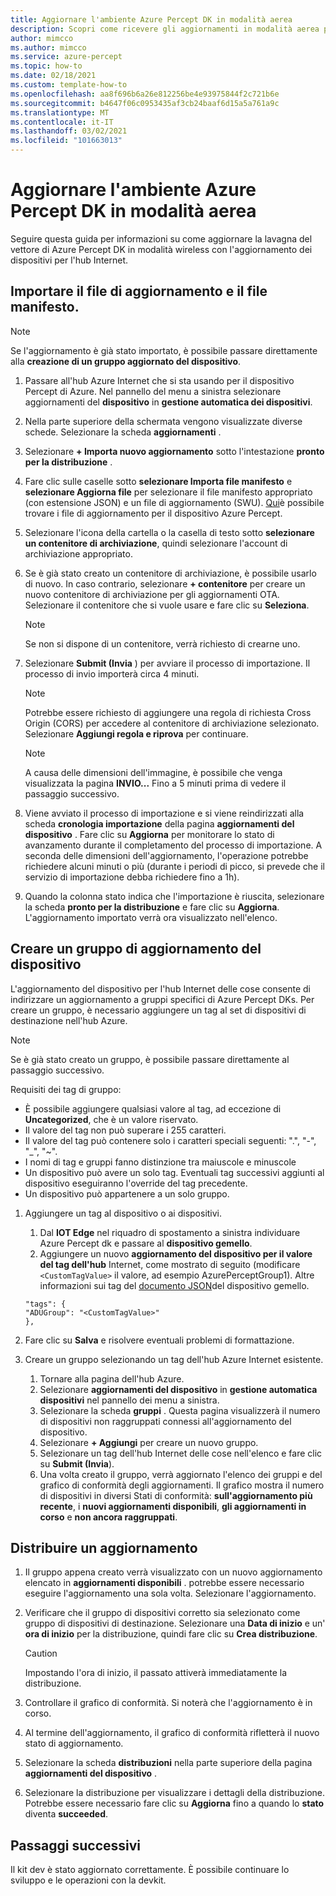 ```yaml
---
title: Aggiornare l'ambiente Azure Percept DK in modalità aerea
description: Scopri come ricevere gli aggiornamenti in modalità aerea per Azure Percept DK
author: mimcco
ms.author: mimcco
ms.service: azure-percept
ms.topic: how-to
ms.date: 02/18/2021
ms.custom: template-how-to
ms.openlocfilehash: aa8f696b6a26e812256be4e93975844f2c721b6e
ms.sourcegitcommit: b4647f06c0953435af3cb24baaf6d15a5a761a9c
ms.translationtype: MT
ms.contentlocale: it-IT
ms.lasthandoff: 03/02/2021
ms.locfileid: "101663013"
---
```

# <a name="update-your-azure-percept-dk-over-the-air"></a>Aggiornare l'ambiente Azure Percept DK in modalità aerea

Seguire questa guida per informazioni su come aggiornare la lavagna del vettore di Azure Percept DK in modalità wireless con l'aggiornamento dei dispositivi per l'hub Internet.

## <a name="import-your-update-file-and-manifest-file"></a>Importare il file di aggiornamento e il file manifesto.

> [!NOTE]
> Se l'aggiornamento è già stato importato, è possibile passare direttamente alla **creazione di un gruppo aggiornato del dispositivo**.

1. Passare all'hub Azure Internet che si sta usando per il dispositivo Percept di Azure. Nel pannello del menu a sinistra selezionare aggiornamenti del **dispositivo** in **gestione automatica dei dispositivi**.
 
1. Nella parte superiore della schermata vengono visualizzate diverse schede. Selezionare la scheda **aggiornamenti** .
 
1. Selezionare **+ Importa nuovo aggiornamento** sotto l'intestazione **pronto per la distribuzione** .
 
1. Fare clic sulle caselle sotto **selezionare Importa file manifesto** e **selezionare Aggiorna file** per selezionare il file manifesto appropriato (con estensione JSON) e un file di aggiornamento (SWU). [Qui](https://go.microsoft.com/fwlink/?linkid=2155625)è possibile trovare i file di aggiornamento per il dispositivo Azure Percept.
 
1. Selezionare l'icona della cartella o la casella di testo sotto **selezionare un contenitore di archiviazione**, quindi selezionare l'account di archiviazione appropriato.
 
1. Se è già stato creato un contenitore di archiviazione, è possibile usarlo di nuovo. In caso contrario, selezionare **+ contenitore** per creare un nuovo contenitore di archiviazione per gli aggiornamenti OTA. Selezionare il contenitore che si vuole usare e fare clic su **Seleziona**.
 
    >[!Note]
    >Se non si dispone di un contenitore, verrà richiesto di crearne uno.
 
1. Selezionare **Submit (Invia** ) per avviare il processo di importazione. Il processo di invio importerà circa 4 minuti.
 
    >[!Note]
    >Potrebbe essere richiesto di aggiungere una regola di richiesta Cross Origin (CORS) per accedere al contenitore di archiviazione selezionato. Selezionare **Aggiungi regola e riprova** per continuare.
 
    >[!Note]
    >A causa delle dimensioni dell'immagine, è possibile che venga visualizzata la pagina **INVIO...** Fino a 5 minuti prima di vedere il passaggio successivo.
    
1. Viene avviato il processo di importazione e si viene reindirizzati alla scheda **cronologia importazione** della pagina **aggiornamenti del dispositivo** . Fare clic su **Aggiorna** per monitorare lo stato di avanzamento durante il completamento del processo di importazione. A seconda delle dimensioni dell'aggiornamento, l'operazione potrebbe richiedere alcuni minuti o più (durante i periodi di picco, si prevede che il servizio di importazione debba richiedere fino a 1h).

1. Quando la colonna stato indica che l'importazione è riuscita, selezionare la scheda **pronto per la distribuzione** e fare clic su **Aggiorna**. L'aggiornamento importato verrà ora visualizzato nell'elenco.
 
## <a name="create-a-device-update-group"></a>Creare un gruppo di aggiornamento del dispositivo
L'aggiornamento del dispositivo per l'hub Internet delle cose consente di indirizzare un aggiornamento a gruppi specifici di Azure Percept DKs. Per creare un gruppo, è necessario aggiungere un tag al set di dispositivi di destinazione nell'hub Azure.

> [!NOTE]
> Se è già stato creato un gruppo, è possibile passare direttamente al passaggio successivo.

Requisiti dei tag di gruppo:
- È possibile aggiungere qualsiasi valore al tag, ad eccezione di **Uncategorized**, che è un valore riservato.
- Il valore del tag non può superare i 255 caratteri.
- Il valore del tag può contenere solo i caratteri speciali seguenti: ".", "-", "_", "~".
- I nomi di tag e gruppi fanno distinzione tra maiuscole e minuscole
- Un dispositivo può avere un solo tag. Eventuali tag successivi aggiunti al dispositivo eseguiranno l'override del tag precedente.
- Un dispositivo può appartenere a un solo gruppo.

1. Aggiungere un tag al dispositivo o ai dispositivi.
    1. Dal **IOT Edge** nel riquadro di spostamento a sinistra individuare Azure Percept dk e passare al **dispositivo gemello**.
    1. Aggiungere un nuovo **aggiornamento del dispositivo per il valore del tag dell'hub** Internet, come mostrato di seguito (modificare ```<CustomTagValue>``` il valore, ad esempio AzurePerceptGroup1). Altre informazioni sui tag del [documento JSON](https://docs.microsoft.com/azure/iot-hub/iot-hub-devguide-device-twins#device-twins)del dispositivo gemello.

    ```
    "tags": {
    "ADUGroup": "<CustomTagValue>"
    },
    ```

 
1. Fare clic su **Salva** e risolvere eventuali problemi di formattazione.
 
1. Creare un gruppo selezionando un tag dell'hub Azure Internet esistente.
    1. Tornare alla pagina dell'hub Azure.
    1. Selezionare **aggiornamenti del dispositivo** in **gestione automatica dispositivi** nel pannello dei menu a sinistra.
    1. Selezionare la scheda **gruppi** . Questa pagina visualizzerà il numero di dispositivi non raggruppati connessi all'aggiornamento del dispositivo.
    1. Selezionare **+ Aggiungi** per creare un nuovo gruppo.
    1. Selezionare un tag dell'hub Internet delle cose nell'elenco e fare clic su **Submit (Invia**).
    1. Una volta creato il gruppo, verrà aggiornato l'elenco dei gruppi e del grafico di conformità degli aggiornamenti. Il grafico mostra il numero di dispositivi in diversi Stati di conformità: **sull'aggiornamento più recente**, i **nuovi aggiornamenti disponibili**, **gli aggiornamenti in corso** e **non ancora raggruppati**.
 

## <a name="deploy-an-update"></a>Distribuire un aggiornamento
1. Il gruppo appena creato verrà visualizzato con un nuovo aggiornamento elencato in **aggiornamenti disponibili** . potrebbe essere necessario eseguire l'aggiornamento una sola volta. Selezionare l'aggiornamento.
 
1. Verificare che il gruppo di dispositivi corretto sia selezionato come gruppo di dispositivi di destinazione. Selezionare una **Data di inizio** e un' **ora di inizio** per la distribuzione, quindi fare clic su **Crea distribuzione**. 

    >[!CAUTION]
    >Impostando l'ora di inizio, il passato attiverà immediatamente la distribuzione.
 
1. Controllare il grafico di conformità. Si noterà che l'aggiornamento è in corso.
 
1. Al termine dell'aggiornamento, il grafico di conformità rifletterà il nuovo stato di aggiornamento.
 
1. Selezionare la scheda **distribuzioni** nella parte superiore della pagina **aggiornamenti del dispositivo** .
 
1. Selezionare la distribuzione per visualizzare i dettagli della distribuzione. Potrebbe essere necessario fare clic su **Aggiorna** fino a quando lo **stato** diventa **succeeded**.

## <a name="next-steps"></a>Passaggi successivi

Il kit dev è stato aggiornato correttamente. È possibile continuare lo sviluppo e le operazioni con la devkit.